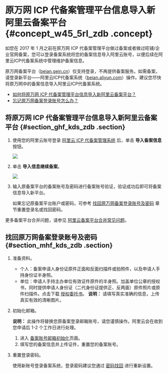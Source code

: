 # 原万网 ICP 代备案管理平台信息导入新阿里云备案平台 {#concept_w45_5rl_zdb .concept}

如您在 2017 年 1 月之前在原万网 ICP 代备案管理平台做过备案或者做过旺铺/企业官网备案，您可以登录备案系统将您的备案信息导入阿里云账号，以便后续在阿里云ICP代备案系统中管理维护备案信息。

原万网备案平台（[beian.gein.cn](http://beian.gein.cn/)）仅支持登录，不再提供备案服务。如需备案，请登录新平台——阿里云ICP代备案系统（[beian.aliyun.com](https://beian.aliyun.com/)）操作。建议您尽快将原万网中的备案信息导入阿里云ICP代备案系统。

-   [如何将原万网 ICP 代备案管理平台信息导入新阿里云备案平台？](#section_ghf_kds_zdb)
-   [忘记原万网备案登录账号怎么办？](#section_mhf_kds_zdb)

## 将原万网 ICP 代备案管理平台信息导入新阿里云备案平台 {#section_ghf_kds_zdb .section}

1.  使用您的阿里云账号登录 [阿里云 ICP 代备案管理系统](http://beian.aliyun.com/) 后，单击 **导入备案信息** 按钮。

    ![](http://static-aliyun-doc.oss-cn-hangzhou.aliyuncs.com/assets/img/14212/15559307985263_zh-CN.png)

2.  单击 **导入信息继续备案**。

    ![](http://static-aliyun-doc.oss-cn-hangzhou.aliyuncs.com/assets/img/14212/15559307995269_zh-CN.jpg)

3.  输入原备案平台的备案账号及密码进行备案账号验证，验证成功后即可将备案信息导入新平台。

    如果忘记原备案平台账户或密码，可参考 [找回原万网备案登录账号及密码](#section_mhf_kds_zdb) 章节重置登录名或找回密码。


更多备案平台合并问题，请参见 [阿里云备案平台合并常见问题](cn.zh-CN/常见问题/备案平台合并FAQ.md#)。

## 找回原万网备案登录账号及密码 {#section_mhf_kds_zdb .section}

1.  准备资料。

    -   个人：备案申请人身份证原件正面和反面扫描件或拍照件，以及申请人手持身份证半身照。
    -   单位：申请人手持主办单位有效证件原件的半身照。加盖单位公章的授权书，同时提供申请人身份证（二代身份证提供正、反两面）原件照片或原件扫描件。点击下载 [授权委托书](https://beian.gein.cn/account/downloadChangeLoginSqs.do?spm=0.0.0.0.yZztDa&file=downloadChangeLoginSqs.do)。
    **说明：** 请填写真实准确的信息，上传真实有效的清晰图片。

2.  初始化邮箱。

    **说明：** 此操作将替换您原备案登录邮箱账号，请您谨慎操作。阿里云会在收到您申请后 1-2 个工作日进行处理。

    1.  进入 [备案账号邮箱初始化](https://beian.aliyun.com/account/changeLoginName.htm)页面。
    2.  填写您的备案信息并上传证件，重置您的备案账号。
3.  重置登录密码。

    使用新账号登录备案系统，登录密码建议您通过 [密码找回](https://beian.gein.cn/account/find_pwd?spm=a3c00.7621318.a3c20.3.HzSvcU) 进行重新设置。



